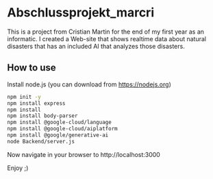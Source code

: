 # Abschlussprojekt_marcri
This is a project from Cristian Martin for the end of my first year as an informatic. I created a Web-site that shows realtime data about natural disasters that has an included AI that analyzes those disasters. 
## How to use
Install node.js (you can download from https://nodejs.org)
```bash
npm init -y
npm install express
npm install
npm install body-parser
npm install @google-cloud/language
npm install @google-cloud/aiplatform
npm install @google/generative-ai
node Backend/server.js
```
Now navigate in your browser to http://localhost:3000

Enjoy ;)